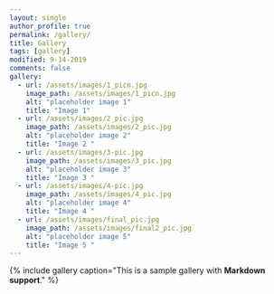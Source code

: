 ```yaml
---
layout: single
author_profile: true
permalink: /gallery/
title: Gallery
tags: [gallery]
modified: 9-14-2019
comments: false
gallery:
  - url: /assets/images/1_picn.jpg
    image_path: /assets/images/1_picn.jpg
    alt: "placeholder image 1"
    title: "Image 1"
  - url: /assets/images/2_pic.jpg
    image_path: /assets/images/2_pic.jpg
    alt: "placeholder image 2"
    title: "Image 2 "
  - url: /assets/images/3-pic.jpg
    image_path: /assets/images/3_pic.jpg
    alt: "placeholder image 3"
    title: "Image 3 "
  - url: /assets/images/4-pic.jpg
    image_path: /assets/images/4_pic.jpg
    alt: "placeholder image 4"
    title: "Image 4 "
  - url: /assets/images/final_pic.jpg
    image_path: /assets/images/final2_pic.jpg
    alt: "placeholder image 5"
    title: "Image 5 "  
---
```


{% include gallery caption="This is a sample gallery with **Markdown support**." %}

